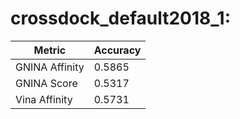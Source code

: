 # crossdock_default2018_1:
Metric | Accuracy
-----|-----
GNINA Affinity | 0.5865
GNINA Score | 0.5317
Vina Affinity | 0.5731